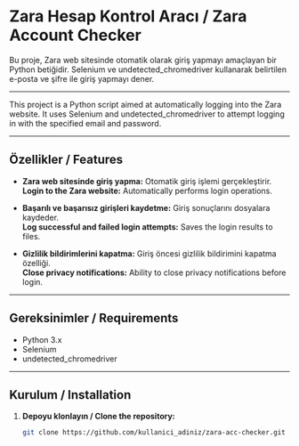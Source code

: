 # Zara Hesap Kontrol Aracı / Zara Account Checker

Bu proje, Zara web sitesinde otomatik olarak giriş yapmayı amaçlayan bir Python betiğidir. Selenium ve undetected_chromedriver kullanarak belirtilen e-posta ve şifre ile giriş yapmayı dener.

---

This project is a Python script aimed at automatically logging into the Zara website. It uses Selenium and undetected_chromedriver to attempt logging in with the specified email and password.

---

## Özellikler / Features

- **Zara web sitesinde giriş yapma:** Otomatik giriş işlemi gerçekleştirir.  
  **Login to the Zara website:** Automatically performs login operations.

- **Başarılı ve başarısız girişleri kaydetme:** Giriş sonuçlarını dosyalara kaydeder.  
  **Log successful and failed login attempts:** Saves the login results to files.

- **Gizlilik bildirimlerini kapatma:** Giriş öncesi gizlilik bildirimini kapatma özelliği.  
  **Close privacy notifications:** Ability to close privacy notifications before login.

---

## Gereksinimler / Requirements

- Python 3.x
- Selenium
- undetected_chromedriver

---

## Kurulum / Installation

1. **Depoyu klonlayın / Clone the repository:**
   ```bash
   git clone https://github.com/kullanici_adiniz/zara-acc-checker.git
